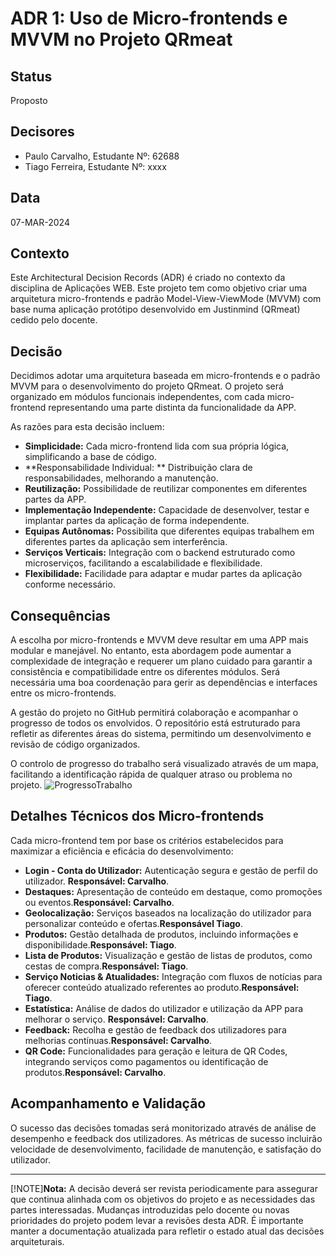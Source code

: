 # ADR 1: Uso de Micro-frontends e MVVM no Projeto QRmeat

## Status
Proposto

## Decisores
- Paulo Carvalho, Estudante Nº: 62688
- Tiago Ferreira, Estudante Nº: xxxx

## Data
07-MAR-2024

## Contexto
Este Architectural Decision Records (ADR) é criado no contexto da disciplina de Aplicações WEB. Este projeto tem como objetivo criar uma arquitetura micro-frontends e padrão Model-View-ViewMode (MVVM) com base numa aplicação protótipo desenvolvido em Justinmind (QRmeat) cedido pelo docente.

## Decisão
Decidimos adotar uma arquitetura baseada em micro-frontends e o padrão MVVM para o desenvolvimento do projeto QRmeat. O projeto será organizado em módulos funcionais independentes, com cada micro-frontend representando uma parte distinta da funcionalidade da APP.

As razões para esta decisão incluem:

- **Simplicidade:** Cada micro-frontend lida com sua própria lógica, simplificando a base de código.
- **Responsabilidade Individual: ** Distribuição clara de responsabilidades, melhorando a manutenção.
- **Reutilização:** Possibilidade de reutilizar componentes em diferentes partes da APP.
- **Implementação Independente:** Capacidade de desenvolver, testar e implantar partes da aplicação de forma independente.
- **Equipas Autônomas:** Possibilita que diferentes equipas trabalhem em diferentes partes da aplicação sem interferência.
- **Serviços Verticais:** Integração com o backend estruturado como microserviços, facilitando a escalabilidade e flexibilidade.
- **Flexibilidade:** Facilidade para adaptar e mudar partes da aplicação conforme necessário.

## Consequências
A escolha por micro-frontends e MVVM deve resultar em uma APP mais modular e manejável. No entanto, esta abordagem pode aumentar a complexidade de integração e requerer um plano cuidado para garantir a consistência e compatibilidade entre os diferentes módulos. Será necessária uma boa coordenação para gerir as dependências e interfaces entre os micro-frontends.

A gestão do projeto no GitHub permitirá colaboração e acompanhar o progresso de todos os envolvidos. O repositório está estruturado para refletir as diferentes áreas do sistema, permitindo um desenvolvimento e revisão de código organizados.

O controlo de progresso do trabalho será visualizado através de um mapa, facilitando a identificação rápida de qualquer atraso ou problema no projeto.
![ProgressoTrabalho](https://github.com/PauloRTC/QRmeat/assets/162343860/d3a51146-1ed1-4c59-8fb8-14250328d68b)

## Detalhes Técnicos dos Micro-frontends
Cada micro-frontend tem por base os critérios estabelecidos para maximizar a eficiência e eficácia do desenvolvimento:

- **Login - Conta do Utilizador:** Autenticação segura e gestão de perfil do utilizador. **Responsável: Carvalho**.
- **Destaques:** Apresentação de conteúdo em destaque, como promoções ou eventos.**Responsável: Carvalho**.
- **Geolocalização:** Serviços baseados na localização do utilizador para personalizar conteúdo e ofertas.**Responsável Tiago**.
- **Produtos:** Gestão detalhada de produtos, incluindo informações e disponibilidade.**Responsável: Tiago**.
- **Lista de Produtos:** Visualização e gestão de listas de produtos, como cestas de compra.**Responsável: Tiago**.
- **Serviço Noticias & Atualidades:** Integração com fluxos de notícias para oferecer conteúdo atualizado referentes ao produto.**Responsável: Tiago**.
- **Estatística:** Análise de dados do utilizador e utilização da APP para melhorar o serviço. **Responsável: Carvalho**.
- **Feedback:** Recolha e gestão de feedback dos utilizadores para melhorias contínuas.**Responsável: Carvalho**.
- **QR Code:** Funcionalidades para geração e leitura de QR Codes, integrando serviços como pagamentos ou identificação de produtos.**Responsável: Carvalho**.

## Acompanhamento e Validação
O sucesso das decisões tomadas será monitorizado através de análise de desempenho e feedback dos utilizadores. As métricas de sucesso incluirão velocidade de desenvolvimento, facilidade de manutenção, e satisfação do utilizador.

---

[!NOTE]**Nota:** A decisão deverá ser revista periodicamente para assegurar que continua alinhada com os objetivos do projeto e as necessidades das  partes interessadas. Mudanças introduzidas pelo docente ou novas prioridades do projeto podem levar a revisões desta ADR. É importante manter a documentação atualizada para refletir o estado atual das decisões arquiteturais.
